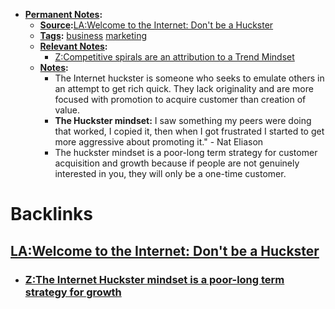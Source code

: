 - **[Permanent Notes](<Permanent Notes.md>):**
    - **[Source](<Source.md>):**[LA:Welcome to the Internet: Don't be a Huckster](<LA:Welcome to the Internet: Don't be a Huckster.md>)
    - **[Tags](<Tags.md>):** [business](<business.md>) [marketing](<marketing.md>)
    - **[Relevant Notes](<Relevant Notes.md>):**
        - [Z:Competitive spirals are an attribution to a Trend Mindset](<Z:Competitive spirals are an attribution to a Trend Mindset.md>)
    - **[Notes](<Notes.md>):**
        - The Internet huckster is someone who seeks to emulate others in an attempt to get rich quick. They lack originality and are more focused with promotion to acquire customer than creation of value. 
        - **The Huckster mindset:** I saw something my peers were doing that worked, I copied it, then when I got frustrated I started to get more aggressive about promoting it." - Nat Eliason
        - The huckster mindset is a poor-long term strategy for customer acquisition and growth because if people are not genuinely interested in you, they will only be a one-time customer.

# Backlinks
## [LA:Welcome to the Internet: Don't be a Huckster](<LA:Welcome to the Internet: Don't be a Huckster.md>)
- ### [Z:The Internet Huckster mindset is a poor-long term strategy for growth](<Z:The Internet Huckster mindset is a poor-long term strategy for growth.md>)

